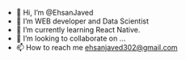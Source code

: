 - 👋 Hi, I’m @EhsanJaved
- 👀 I’m WEB developer and Data Scientist
- 🌱 I’m currently learning React Native.
- 💞️ I’m looking to collaborate on ...
- 📫 How to reach me ehsanjaved302@gmail.com

<!---
EhsanJaved/EhsanJaved is a ✨ special ✨ repository because its `README.md` (this file) appears on your GitHub profile.
You can click the Preview link to take a look at your changes.
--->
